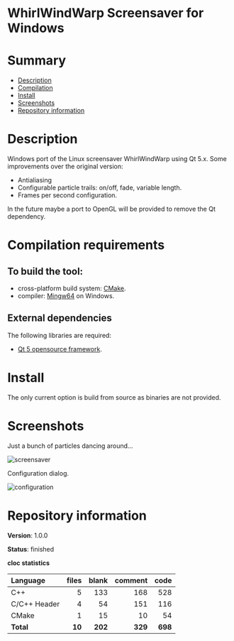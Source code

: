 WhirlWindWarp Screensaver for Windows
=====================================

# Summary
- [Description](#description)
- [Compilation](#compilation-requirements)
- [Install](#install)
- [Screenshots](#screenshots)
- [Repository information](#repository-information)

# Description
Windows port of the Linux screensaver WhirlWindWarp using Qt 5.x. Some improvements over the original version:
- Antialiasing
- Configurable particle trails: on/off, fade, variable length.
- Frames per second configuration. 

In the future maybe a port to OpenGL will be provided to remove the Qt dependency.

# Compilation requirements
## To build the tool:
* cross-platform build system: [CMake](http://www.cmake.org/cmake/resources/software.html).
* compiler: [Mingw64](http://sourceforge.net/projects/mingw-w64/) on Windows.

## External dependencies
The following libraries are required:
* [Qt 5 opensource framework](http://www.qt.io/).

# Install
The only current option is build from source as binaries are not provided. 

# Screenshots
Just a bunch of particles dancing around...

![screensaver]()

Configuration dialog.

![configuration]()

# Repository information

**Version**: 1.0.0

**Status**: finished

**cloc statistics**

| Language                     |files          |blank        |comment           |code  |
|:-----------------------------|--------------:|------------:|-----------------:|-----:|
| C++                          |   5           | 133         |   168            |  528 |
| C/C++ Header                 |   4           |  54         |   151            |  116 |
| CMake                        |   1           |  15         |    10            |   54 |
| **Total**                    | **10**        | **202**     | **329**          | **698** |
